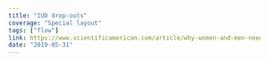 ```yaml
---
title: "IUD drop-outs"
coverage: "Special layout"
tags: ["flow"]
link: https://www.scientificamerican.com/article/why-women-and-men-need-better-birth-control/
date: "2019-05-31"
---
```

